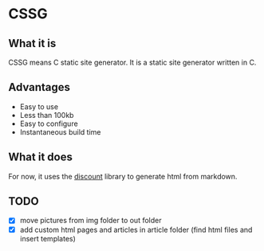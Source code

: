 # CSSG

## What it is

CSSG means C static site generator. It is a static site generator written in C.

## Advantages

- Easy to use
- Less than 100kb
- Easy to configure
- Instantaneous build time 

## What it does

For now, it uses the [discount](http://www.pell.portland.or.us/~orc/Code/discount/) library to generate html from markdown.

## TODO

- [x] move pictures from img folder to out folder
- [x] add custom html pages and articles in article folder (find html files and insert templates)